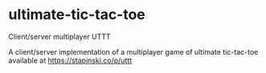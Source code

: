 # ultimate-tic-tac-toe
Client/server multiplayer UTTT

A client/server implementation of a multiplayer game of ultimate tic-tac-toe available at https://stapinski.co/p/uttt
